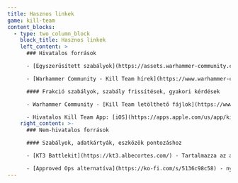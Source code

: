 ```yaml
---
title: Hasznos linkek
game: kill-team
content_blocks:
  - type: two_column_block
    block_title: Hasznos linkek
    left_content: >
      ### Hivatalos források

      - [Egyszerűsített szabályok](https://assets.warhammer-community.com/eng_jul25_kt_lite_rules-jmjv4hdamy-qlsqxdf83p.pdf) - Jó kiindulási pont a játékhoz. Ez egy egyszerűsített verzió, nem a teljes szabályrendszer.

      - [Warhammer Community - Kill Team hírek](https://www.warhammer-community.com/en-gb/setting/kill-team/) - legújabb hírek, bejelentések és frissítések a Kill Team világából

      #### Frakció szabályok, szabály frissítések, gyakori kérdések

      - Warhammer Community - [Kill Team letölthető fájlok](https://www.warhammer-community.com/en-gb/downloads/kill-team/)

      - Hivatalos Kill Team App: [iOS](https://apps.apple.com/us/app/kill-team-the-app/id6479447973), [Android](https://play.google.com/store/apps/details?id=com.gamesworkshop.kt3&gl=UK)
    right_content: >-
      ### Nem-hivatalos források

      #### Szabályok, adatkártyák, eszközök pontozáshoz

      - [KT3 Battlekit](https://kt3.albecortes.com/) - Tartalmazza az általános szabályokat, csapatszabályokat, pontszámkövetőt és még sok mást. Készítette **Alberto Cortes Villena**.

      - [Approved Ops alternatíva](https://ko-fi.com/s/5136c98c58) - nyomtatható Crit Ops, Tac Ops, Kill Op Chart, Universal Equipment **Dovahkruz**-tól. Használd ezt a [felszerelés frissítést](https://drive.google.com/file/d/1NiEIa16WcMGShihDOi_0QYzFA4ON4ZHY/view) a legújabb 2025 Q1 szabályoknak való megfeleléshez!
---
```


